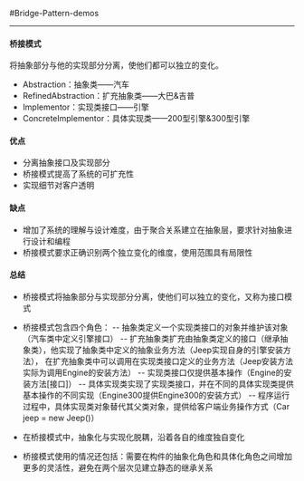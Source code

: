 #Bridge-Pattern-demos

---

#### 桥接模式
将抽象部分与他的实现部分分离，使他们都可以独立的变化。
- Abstraction：抽象类——汽车
- RefinedAbstraction：扩充抽象类——大巴&吉普
- Implementor：实现类接口——引擎
- ConcreteImplementor：具体实现类——200型引擎&300型引擎

#### 优点
- 分离抽象接口及实现部分
- 桥接模式提高了系统的可扩充性
- 实现细节对客户透明

#### 缺点
- 增加了系统的理解与设计难度，由于聚合关系建立在抽象层，要求针对抽象进行设计和编程
- 桥接模式要求正确识别两个独立变化的维度，使用范围具有局限性


#### 总结
- 桥接模式将抽象部分与实现部分分离，使他们可以独立的变化，又称为接口模式

- 桥接模式包含四个角色：
-- 抽象类定义一个实现类接口的对象并维护该对象（汽车类中定义引擎接口）
-- 扩充抽象类扩充由抽象类定义的接口（继承抽象类），他实现了抽象类中定义的抽象业务方法（Jeep实现自身的引擎安装方法），
在扩充抽象类中可以调用在实现类接口定义的业务方法（Jeep安装方法实际为调用Engine的安装方法）
-- 实现类接口仅提供基本操作（Engine的安装方法[接口]）
-- 具体实现类实现了实现类接口，并在不同的具体实现类提供基本操作的不同实现（Engine300提供Engine300的安装方式）
-- 程序运行过程中，具体实现类对象替代其父类对象，提供给客户端业务操作方式（Car jeep = new Jeep()）

- 在桥接模式中，抽象化与实现化脱耦，沿着各自的维度独自变化

- 桥接模式使用的情况还包括：需要在构件的抽象化角色和具体化角色之间增加更多的灵活性，避免在两个层次见建立静态的继承关系
